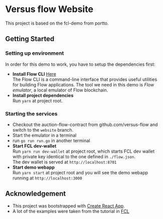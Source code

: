 # Versus flow Website
This project is based on the fcl-demo from portto.


## Getting Started

### Setting up environment 
In order for this demo to work, you have to setup the dependencies first:

- **Install Flow CLI** [Here](https://github.com/onflow/flow/blob/master/docs/cli.md)  
The Flow CLI is a command-line interface that provides useful utilities for building Flow applications. The tool we need in this demo is *Flow emulator*, a local emulator of Flow blockchain.
- **Install project dependencies**  
Run `yarn` at project root.

### Starting the services
- Checkout the auction-flow-contract from github.com/versus-flow and switch to the `website` branch.
- Start the emulator in a terminal 
- run `go run run.go` in another terminal
- **Start FCL dev-wallet**  
Run `yarn run dev-wallet` at project root, which starts FCL dev wallet with private key identical to the one defined in `./flow.json`.  
The dev wallet is served at `http://localhost:8701`
- **Start demo webapp**  
Run `yarn start` at project root and you will see the demo webapp running at `http://localhost:3000`

## Acknowledgement
- This project was bootstrapped with [Create React App](https://github.com/facebook/create-react-app).
- A lot of the examples were taken from the tutorial in [FCL](https://github.com/onflow/flow-js-sdk/tree/master/packages/fcl)
